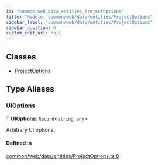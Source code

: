 ```yaml
---
id: "common_web_data_entities_ProjectOptions"
title: "Module: common/web/data/entities/ProjectOptions"
sidebar_label: "common/web/data/entities/ProjectOptions"
sidebar_position: 0
custom_edit_url: null
---
```


## Classes

- [ProjectOptions](../classes/common_web_data_entities_ProjectOptions.ProjectOptions.md)

## Type Aliases

### UIOptions

Ƭ **UIOptions**: `Record`<`string`, `any`\>

Arbitrary UI options.

#### Defined in

[common/web/data/entities/ProjectOptions.ts:8](https://github.com/Soroush9978/rds-ng/blob/165bdc6/src/common/web/data/entities/ProjectOptions.ts#L8)
